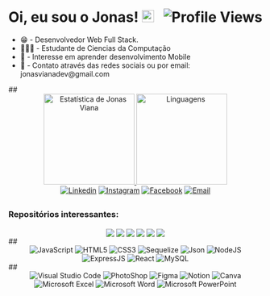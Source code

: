 # Oi, eu sou o Jonas! <img src="https://emoji.gg/assets/emoji/7569-gokutraining.gif" width="24" /> <img align="right" src="https://komarev.com/ghpvc/?username=jonasviana&color=AE82CE&label=Visitas+ao+perfil" alt="Profile Views">

<div>
    <ul>
    <li>😁 -  Desenvolvedor Web Full Stack.</li>
        <li>👨🏻‍🎓 - Estudante de Ciencias da Computação</li>
        <li>📱 - Interesse em aprender desenvolvimento Mobile</li>
        <li> 📇 - Contato através das redes sociais ou por email: jonasvianadev@gmail.com </li>
    </ul>
  ##

<div align="center">
  <a href="https://github.com/jonasviana">
    <img height="180em"
     src="https://github-readme-stats.vercel.app/api?username=jonasviana&custom_title=HistóricodeJonasViana&show_icons=true&theme=material-palenight&include_all_commits=true&count_private=true" alt="Estatística de Jonas Viana"/>
    <img height="180em"
     src="https://github-readme-stats.vercel.app/api/top-langs/?username=jonasviana&custom_title=Linguagens&layout=compact&langs_count=7&theme=material-palenight" alt="Linguagens"/>
</div>
<div align="center">
    <a href="https://www.linkedin.com/in/jonas-viana-133645195/" target="_blank"><img
        src="https://img.shields.io/badge/LinkedIn-0077B5?style=for-the-badge&logo=linkedin&logoColor=white"
        target="_blank" alt="Linkedin"></a>
    <a href="https://www.instagram.com/jon_viana/" target="_blank"><img
        src="https://img.shields.io/badge/Instagram-E4405F?style=for-the-badge&logo=instagram&logoColor=white"
        target="_blank" alt="Instagram"></a>
    <a href="https://www.facebook.com/jonas.viana.5" target="_blank"><img
        src="https://img.shields.io/badge/Facebook-1877F2?style=for-the-badge&logo=facebook&logoColor=white"
        target="_blank" alt="Facebook"></a>
    <a href="mailto:jonasvianadev@gmail.com" target="_blank"><img
        src="https://img.shields.io/badge/Gmail-D14836?style=for-the-badge&logo=gmail&logoColor=white"
        target="_blank" alt="Email"></a>
</div>
 
 ## 
 <div align="center">
<h3 align="left">Repositórios interessantes:</h3>
    <a href="https://github.com/JonasViana/test-back-end-nodejs"><img align="center"
    src="https://github-readme-stats.vercel.app/api/pin/?username=jonasviana&repo=test-back-end-nodejs&theme=material-palenight" /></a>
    <a href="https://github.com/JonasViana/teste-mks-front-end"><img align="center"
    src="https://github-readme-stats.vercel.app/api/pin/?username=jonasviana&repo=teste-mks-front-end&theme=material-palenight" /></a>
    <a href="https://github.com/JonasViana/ToDoList-React"><img align="center"
    src="https://github-readme-stats.vercel.app/api/pin/?username=jonasviana&repo=ToDoList-React&theme=material-palenight" /></a>
    <a href="https://github.com/JonasViana/Filmatch"><img align="center"
    src="https://github-readme-stats.vercel.app/api/pin/?username=jonasviana&repo=FilMatch&theme=material-palenight" /></a>
    <a href="https://github.com/JonasViana/git-hub-fetch"><img align="center"
    src="https://github-readme-stats.vercel.app/api/pin/?username=jonasviana&repo=git-hub-fetch&theme=material-palenight" /></a>
    <a href="https://github.com/JonasViana/teste-wevo"><img align="center"
    src="https://github-readme-stats.vercel.app/api/pin/?username=jonasviana&repo=teste-wevo=material-palenight" /></a>
</div>
##

<div align="center">
  <img src="https://img.shields.io/badge/JavaScript-323330?style=for-the-badge&logo=javascript&logoColor=F7DF1E" alt="JavaScript">
  <img src="https://img.shields.io/badge/HTML5-E34F26?style=for-the-badge&logo=html5&logoColor=white" alt="HTML5">
  <img src="https://img.shields.io/badge/CSS3-1572B6?style=for-the-badge&logo=css3&logoColor=white" alt="CSS3">
  <img src="https://img.shields.io/badge/Sequelize-52B0E7?style=for-the-badge&logo=Sequelize&logoColor=white" alt="Sequelize">
  <img src="https://img.shields.io/badge/json-5E5C5C?style=for-the-badge&logo=json&logoColor=white" alt="Json">
  <img src="https://img.shields.io/badge/Node.js-339933?style=for-the-badge&logo=nodedotjs&logoColor=white" alt="NodeJS">
  <img src="https://img.shields.io/badge/Express.js-000000?style=for-the-badge&logo=express&logoColor=white" alt="ExpressJS">
  <img src="https://img.shields.io/badge/React-20232A?style=for-the-badge&logo=react&logoColor=61DAFB" alt="React">
  <img src="https://img.shields.io/badge/MySQL-005C84?style=for-the-badge&logo=mysql&logoColor=white" alt="MySQL">
</div>
##

<div align="center">
  <img src="https://img.shields.io/badge/Visual_Studio_Code-0078D4?style=for-the-badge&logo=visual%20studio%20code&logoColor=white" alt="Visual Studio Code">
  <img src="https://img.shields.io/badge/Adobe%20Photoshop-31A8FF?style=for-the-badge&logo=Adobe%20Photoshop&logoColor=black" alt="PhotoShop">
  <img src="https://img.shields.io/badge/Figma-F24E1E?style=for-the-badge&logo=figma&logoColor=white" alt="Figma">
  <img src="https://img.shields.io/badge/Notion-000000?style=for-the-badge&logo=notion&logoColor=white" alt="Notion">
  <img src="https://img.shields.io/badge/Canva-%2300C4CC.svg?&style=for-the-badge&logo=Canva&logoColor=white" alt="Canva">
  <img src="https://img.shields.io/badge/Microsoft_Excel-217346?style=for-the-badge&logo=microsoft-excel&logoColor=white" alt="Microsoft Excel">
  <img src="https://img.shields.io/badge/Microsoft_Word-2B579A?style=for-the-badge&logo=microsoft-word&logoColor=white" alt="Microsoft Word">
  <img src="https://img.shields.io/badge/Microsoft_PowerPoint-B7472A?style=for-the-badge&logo=microsoft-powerpoint&logoColor=white" alt="Microsoft PowerPoint">
</div>
</div>
